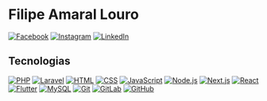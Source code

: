 # Filipe Amaral Louro

[![Facebook](https://github.com/filipeamarallouro/readme-icons/blob/main/facebook.png)](https://www.facebook.com/filipe.amaral.louro/)
[![Instagram](https://github.com/filipeamarallouro/readme-icons/blob/main/instagram.png)](https://www.instagram.com/filipe_loiro/)
[![LinkedIn](https://github.com/filipeamarallouro/readme-icons/blob/main/linkedin.png)](https://www.linkedin.com/in/filipe-amaral-louro/)

## Tecnologias

[![PHP](https://github.com/filipeamarallouro/readme-icons/blob/main/php.png)](#)
[![Laravel](https://github.com/filipeamarallouro/readme-icons/blob/main/laravel.png)](#)
[![HTML](https://github.com/filipeamarallouro/readme-icons/blob/main/html.png)](#)
[![CSS](https://github.com/filipeamarallouro/readme-icons/blob/main/css.png)](#)
[![JavaScript](https://github.com/filipeamarallouro/readme-icons/blob/main/javascript.png)](#)
[![Node.js](https://github.com/filipeamarallouro/readme-icons/blob/main/nodejs.png)](#)
[![Next.js](https://github.com/filipeamarallouro/readme-icons/blob/main/nextjs.png)](#)
[![React](https://github.com/filipeamarallouro/readme-icons/blob/main/react.png)](#)
[![Flutter](https://github.com/filipeamarallouro/readme-icons/blob/main/flutter.png)](#)
[![MySQL](https://github.com/filipeamarallouro/readme-icons/blob/main/mysql.png)](#)
[![Git](https://github.com/filipeamarallouro/readme-icons/blob/main/git.png)](#)
[![GitLab](https://github.com/filipeamarallouro/readme-icons/blob/main/gitlab.png)](#)
[![GitHub](https://github.com/filipeamarallouro/readme-icons/blob/main/github.png)](#)
